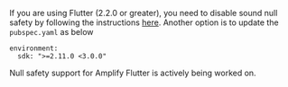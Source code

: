 
<amplify-callout warning>

If you are using Flutter (2.2.0 or greater), you need to disable sound null safety by following the instructions [here](https://dart.dev/null-safety/unsound-null-safety#testing-or-running-mixed-version-programs). Another option is to update the `pubspec.yaml` as below

```
environment:
  sdk: ">=2.11.0 <3.0.0"
``` 

Null safety support for Amplify Flutter is actively being worked on.

</amplify-callout>
